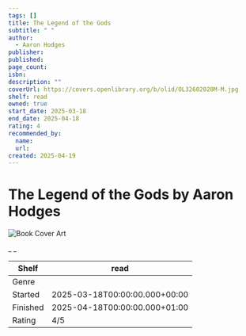 ```yaml
---
tags: []
title: The Legend of the Gods
subtitle: " "
author:
  - Aaron Hodges
publisher:
published:
page_count:
isbn:
description: ""
coverUrl: https://covers.openlibrary.org/b/olid/OL32602020M-M.jpg
shelf: read
owned: true
start_date: 2025-03-18
end_date: 2025-04-18
rating: 4
recommended_by:
  name:
  url:
created: 2025-04-19
---
```


# The Legend of the Gods by Aaron Hodges

![Book Cover Art](https://covers.openlibrary.org/b/olid/OL32602020M-M.jpg)

_ _

| Shelf | read |
| --- | --- |
| Genre |  |
| Started | 2025-03-18T00:00:00.000+00:00 |
| Finished | 2025-04-18T00:00:00.000+01:00 |
| Rating | 4/5 |

